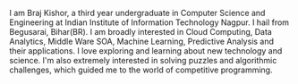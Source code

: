 I am Braj Kishor, a third year undergraduate in Computer Science and Engineering at Indian Institute of Information Technology Nagpur. I hail from Begusarai, Bihar(BR). I am broadly interested in Cloud Computing, Data Analytics, Middle Ware SOA, Machine Learning, Predictive Analysis and their applications. I love exploring and learning about new technology and science. I'm also extremely interested in solving puzzles and algorithmic challenges, which guided me to the world of competitive programming.
